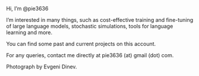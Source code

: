 Hi, I’m @pie3636

I’m interested in many things, such as cost-effective training and fine-tuning of large language models, stochastic simulations, tools for language learning and more.

You can find some past and current projects on this account.

For any queries, contact me directly at pie3636 (at) gmail (dot) com.

Photograph by Evgeni Dinev.
